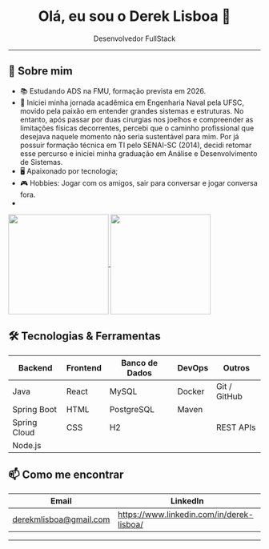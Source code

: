 <div align="center">
  <h1>Olá, eu sou o Derek Lisboa 👋</h1>
  <p>Desenvolvedor FullStack </p>
</div>

---

## 🚀 Sobre mim

- 📚 Estudando ADS na FMU, formação prevista em 2026.
- 🤵 Iniciei minha jornada acadêmica em Engenharia Naval pela UFSC, movido pela paixão em entender grandes sistemas e estruturas. No entanto, após passar por duas cirurgias nos joelhos e compreender as limitações físicas decorrentes, percebi que o caminho profissional que desejava naquele momento não seria sustentável para mim. Por já possuir formação técnica em TI pelo SENAI-SC (2014), decidi retomar esse percurso e iniciei minha graduação em Análise e Desenvolvimento de Sistemas.
- 🖥️ Apaixonado por tecnologia;
- 🎮 Hobbies: Jogar com os amigos, sair para conversar e jogar conversa fora.
- 
<a href="https://github.com/derekLisboa/github-readme-stats">
  <img height=200 align="center" src="https://github-readme-stats.vercel.app/api?username=derekLisboa" />
</a>
<a href="https://github.com/derekLisboa/convoychat">
  <img height=200 align="center" src="https://github-readme-stats.vercel.app/api/top-langs?username=derekLisboa&layout=compact&langs_count=8&card_width=320" />
</a>

## 🛠 Tecnologias & Ferramentas

| Backend           | Frontend      | Banco de Dados | DevOps        | Outros              |
|-------------------|---------------|----------------|---------------|---------------------|
| Java              | React         | MySQL          | Docker        | Git / GitHub        |
| Spring Boot       | HTML          | PostgreSQL     | Maven         |                     |
| Spring Cloud      | CSS           | H2             |               | REST APIs           |
| Node.js           |


## 📫 Como me encontrar

| Email                        | LinkedIn                                   | 
|------------------------------|--------------------------------------------|
| derekmlisboa@gmail.com       | https://www.linkedin.com/in/derek-lisboa/  |

---
